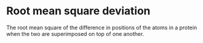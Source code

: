 # Root mean square deviation

The root mean square of the difference in positions of the atoms in a protein when the two are superimposed on top of one another.